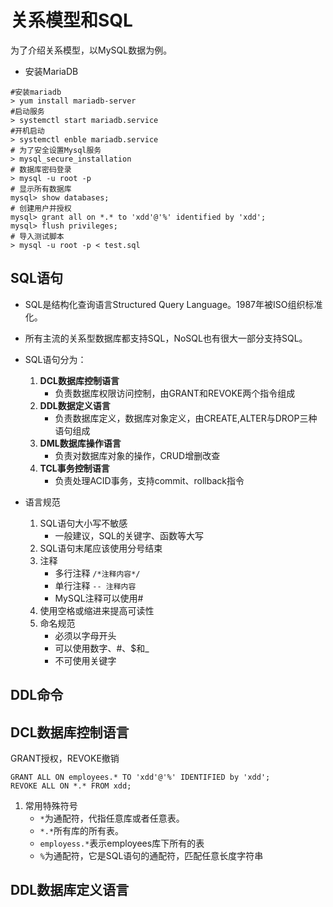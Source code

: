 # 关系模型和SQL

为了介绍关系模型，以MySQL数据为例。

* 安装MariaDB

````shell
#安装mariadb
> yum install mariadb-server
#启动服务
> systemctl start mariadb.service
#开机启动
> systemctl enble mariadb.service
# 为了安全设置Mysql服务
> mysql_secure_installation
# 数据库密码登录
> mysql -u root -p
# 显示所有数据库
mysql> show databases;
# 创建用户并授权
mysql> grant all on *.* to 'xdd'@'%' identified by 'xdd';
mysql> flush privileges;
# 导入测试脚本
> mysql -u root -p < test.sql
````

## SQL语句

* SQL是结构化查询语言Structured Query Language。1987年被ISO组织标准化。  
* 所有主流的关系型数据库都支持SQL，NoSQL也有很大一部分支持SQL。

* SQL语句分为：
    1. **DCL数据库控制语言**
        * 负责数据库权限访问控制，由GRANT和REVOKE两个指令组成
    2. **DDL数据定义语言**
        * 负责数据库定义，数据库对象定义，由CREATE,ALTER与DROP三种语句组成
    3. **DML数据库操作语言**
        * 负责对数据库对象的操作，CRUD增删改查
    4. **TCL事务控制语言**
        * 负责处理ACID事务，支持commit、rollback指令

* 语言规范
    1. SQL语句大小写不敏感
        * 一般建议，SQL的关键字、函数等大写
    2. SQL语句末尾应该使用分号结束
    3. 注释
        * 多行注释 `/*注释内容*/`
        * 单行注释 `-- 注释内容`
        * MySQL注释可以使用#
    4. 使用空格或缩进来提高可读性
    5. 命名规范
        * 必须以字母开头
        * 可以使用数字、#、$和_
        * 不可使用关键字

## DDL命令

## DCL数据库控制语言

GRANT授权，REVOKE撤销  

````slq
GRANT ALL ON employees.* TO 'xdd'@'%' IDENTIFIED by 'xdd';
REVOKE ALL ON *.* FROM xdd;
````

1. 常用特殊符号
    * `*`为通配符，代指任意库或者任意表。
    * `*.*`所有库的所有表。
    * `employess.*`表示employees库下所有的表
    * `%`为通配符，它是SQL语句的通配符，匹配任意长度字符串

## DDL数据库定义语言










